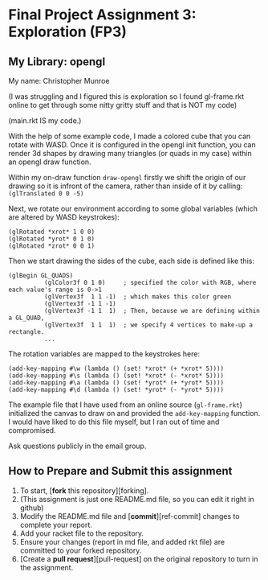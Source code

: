 # Final Project Assignment 3: Exploration (FP3)

## My Library: opengl
My name: Christopher Munroe

(I was struggling and I figured this is exploration so I found gl-frame.rkt online to get through some nitty gritty stuff and that is NOT my code)

(main.rkt IS my code.)

With the help of some example code, I made a colored cube that you can rotate with WASD. Once it is configured in the opengl init function, you can render 3d shapes by drawing many triangles (or quads in my case) within an opengl draw function.

Within my on-draw function ```draw-opengl``` firstly we shift the origin of our drawing so it is infront of the camera, rather than inside of it by calling: 
``(glTranslated 0 0 -5)`` 

Next, we rotate our environment according to some global variables (which are altered by WASD keystrokes): 

```
(glRotated *xrot* 1 0 0)
(glRotated *yrot* 0 1 0)
(glRotated *zrot* 0 0 1)
``` 
 
Then we start drawing the sides of the cube, each side is defined like this: 
```
(glBegin GL_QUADS)
          (glColor3f 0 1 0)     ; specified the color with RGB, where each value's range is 0->1
          (glVertex3f  1 1 -1)  ; which makes this color green
          (glVertex3f -1 1 -1)
          (glVertex3f -1 1  1)  ; Then, because we are defining within a GL_QUAD, 
          (glVertex3f  1 1  1)  ; we specify 4 vertices to make-up a rectangle.
          ...
```

The rotation variables are mapped to the keystrokes here: 
```
(add-key-mapping #\w (lambda () (set! *xrot* (+ *xrot* 5))))
(add-key-mapping #\s (lambda () (set! *xrot* (- *xrot* 5))))
(add-key-mapping #\a (lambda () (set! *yrot* (+ *yrot* 5))))
(add-key-mapping #\d (lambda () (set! *yrot* (- *yrot* 5))))
``` 

The example file that I have used from an online source (``gl-frame.rkt``) initialized the 
canvas to draw on and provided the ``add-key-mapping`` function. I would have liked to do this file myself, 
but I ran out of time and compromised.

Ask questions publicly in the email group.

## How to Prepare and Submit this assignment

1. To start, [**fork** this repository][forking]. 
  2. (This assignment is just one README.md file, so you can edit it right in github)
1. Modify the README.md file and [**commit**][ref-commit] changes to complete your report.
1. Add your racket file to the repository. 
1. Ensure your changes (report in md file, and added rkt file) are committed to your forked repository.
1. [Create a **pull request**][pull-request] on the original repository to turn in the assignment.

<!-- Links -->
[schedule]: https://github.com/oplS17projects/FP-Schedule
